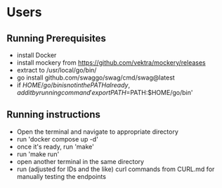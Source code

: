 # Users

## Running Prerequisites
- install Docker
- install mockery from https://github.com/vektra/mockery/releases
- extract to /usr/local/go/bin/
- go install github.com/swaggo/swag/cmd/swag@latest
- if $HOME/go/bin is not in the PATH already, add it by running command 'export PATH=$PATH:$HOME/go/bin'

## Running instructions
- Open the terminal and navigate to appropriate directory
- run 'docker compose up -d'
- once it's ready, run 'make'
- run 'make run'
- open another terminal in the same directory
- run (adjusted for IDs and the like) curl commands from CURL.md for manually testing the endpoints
